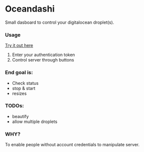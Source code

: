 # Oceandashi

Small dasboard to control your digitalocean droplet(s).

### Usage

[Try it out here](https://eerovakiparta.github.io/Oceandashi/index.html)

1. Enter your authentication token
2. Control server through buttons

### End goal is:

- Check status
- stop & start
- resizes

### TODOs:

- beautify
- allow multiple droplets

### WHY?

To enable people without account credentials to manipulate server.
